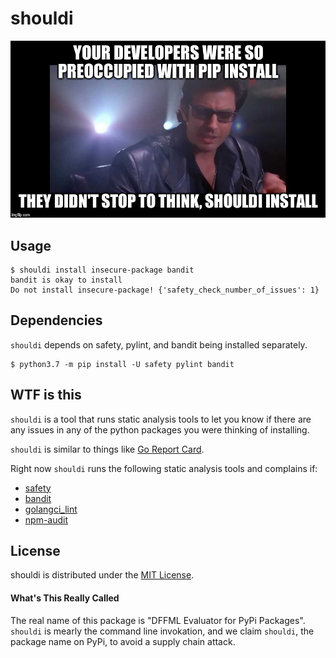 # shouldi

![shouldi](https://github.com/intel/dffml/raw/master/examples/shouldi/shouldi.jpg)

## Usage

```console
$ shouldi install insecure-package bandit
bandit is okay to install
Do not install insecure-package! {'safety_check_number_of_issues': 1}
```

## Dependencies

`shouldi` depends on safety, pylint, and bandit being installed separately.

```console
$ python3.7 -m pip install -U safety pylint bandit
```

## WTF is this

`shouldi` is a tool that runs static analysis tools to let you know if there are
any issues in any of the python packages you were thinking of installing.

`shouldi` is similar to things like [Go Report Card](https://goreportcard.com/).

Right now `shouldi` runs the following static analysis tools and complains if:

- [safety](https://pyup.io/safety/)
- [bandit](https://pypi.org/project/bandit/)
- [golangci_lint](https://github.com/golangci/golangci-lint/blob/master/README.md)
- [npm-audit](https://docs.npmjs.com/cli/audit)

## License

shouldi is distributed under the [MIT License](LICENSE).

#### What's This Really Called

The real name of this package is "DFFML Evaluator for PyPi Packages". `shouldi`
is mearly the command line invokation, and we claim `shouldi`, the package name
on PyPi, to avoid a supply chain attack.
